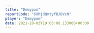 ```yaml
---
title: "Demypom"
reportCode: "6XhjdQmtyfBJDVzN"
player: "Demypom"
date: 2021-10-03T19:05:08.133000+00:00
---
```

